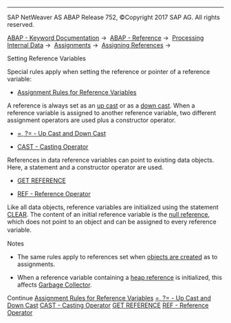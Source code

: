   

* * *

SAP NetWeaver AS ABAP Release 752, ©Copyright 2017 SAP AG. All rights reserved.

[ABAP - Keyword Documentation](javascript:call_link\('abenabap.htm'\)) →  [ABAP - Reference](javascript:call_link\('abenabap_reference.htm'\)) →  [Processing Internal Data](javascript:call_link\('abenabap_data_working.htm'\)) →  [Assignments](javascript:call_link\('abenvalue_assignments.htm'\)) →  [Assigning References](javascript:call_link\('abenreference_assignments.htm'\)) → 

Setting Reference Variables

Special rules apply when setting the reference or pointer of a reference variable:

-   [Assignment Rules for Reference Variables](javascript:call_link\('abenconversion_references.htm'\))

A reference is always set as an [up cast](javascript:call_link\('abenup_cast_glosry.htm'\) "Glossary Entry") or as a [down cast](javascript:call_link\('abendown_cast_glosry.htm'\) "Glossary Entry"). When a reference variable is assigned to another reference variable, two different assignment operators are used plus a constructor operator.

-   [\=, ?= - Up Cast and Down Cast](javascript:call_link\('abapmove_cast.htm'\))

-   [CAST - Casting Operator](javascript:call_link\('abenconstructor_expression_cast.htm'\))

References in data reference variables can point to existing data objects. Here, a statement and a constructor operator are used.

-   [GET REFERENCE](javascript:call_link\('abapget_reference.htm'\))

-   [REF - Reference Operator](javascript:call_link\('abenconstructor_expression_ref.htm'\))

Like all data objects, reference variables are initialized using the statement [CLEAR](javascript:call_link\('abapclear.htm'\)). The content of an initial reference variable is the [null reference](javascript:call_link\('abennull_reference_glosry.htm'\) "Glossary Entry"), which does not point to an object and can be assigned to every reference variable.　

Notes

-   The same rules apply to references set when [objects are created](javascript:call_link\('abencreate_objects.htm'\)) as to assignments.

-   When a reference variable containing a [heap reference](javascript:call_link\('abenheap_reference_glosry.htm'\) "Glossary Entry") is initialized, this affects [Garbage Collector](javascript:call_link\('abengarbage_collector_glosry.htm'\) "Glossary Entry").

Continue
[Assignment Rules for Reference Variables](javascript:call_link\('abenconversion_references.htm'\))
[\=, ?= - Up Cast and Down Cast](javascript:call_link\('abapmove_cast.htm'\))
[CAST - Casting Operator](javascript:call_link\('abenconstructor_expression_cast.htm'\))
[GET REFERENCE](javascript:call_link\('abapget_reference.htm'\))
[REF - Reference Operator](javascript:call_link\('abenconstructor_expression_ref.htm'\))